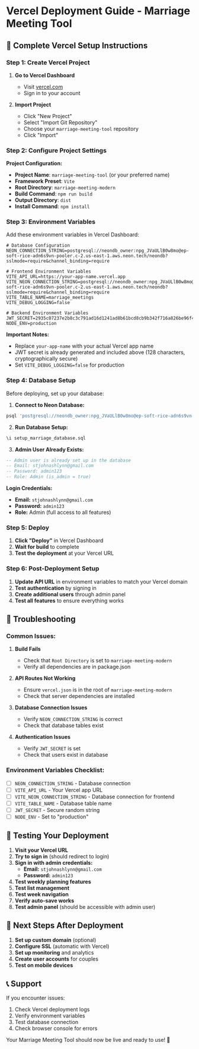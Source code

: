 # Vercel Deployment Guide - Marriage Meeting Tool

## 🚀 **Complete Vercel Setup Instructions**

### **Step 1: Create Vercel Project**

1. **Go to Vercel Dashboard**
   - Visit [vercel.com](https://vercel.com)
   - Sign in to your account

2. **Import Project**
   - Click "New Project"
   - Select "Import Git Repository"
   - Choose your `marriage-meeting-tool` repository
   - Click "Import"

### **Step 2: Configure Project Settings**

**Project Configuration:**
- **Project Name**: `marriage-meeting-tool` (or your preferred name)
- **Framework Preset**: `Vite`
- **Root Directory**: `marriage-meeting-modern`
- **Build Command**: `npm run build`
- **Output Directory**: `dist`
- **Install Command**: `npm install`

### **Step 3: Environment Variables**

Add these environment variables in Vercel Dashboard:

```env
# Database Configuration
NEON_CONNECTION_STRING=postgresql://neondb_owner:npg_JVaULlB0w8mo@ep-soft-rice-adn6s9vn-pooler.c-2.us-east-1.aws.neon.tech/neondb?sslmode=require&channel_binding=require

# Frontend Environment Variables
VITE_API_URL=https://your-app-name.vercel.app
VITE_NEON_CONNECTION_STRING=postgresql://neondb_owner:npg_JVaULlB0w8mo@ep-soft-rice-adn6s9vn-pooler.c-2.us-east-1.aws.neon.tech/neondb?sslmode=require&channel_binding=require
VITE_TABLE_NAME=marriage_meetings
VITE_DEBUG_LOGGING=false

# Backend Environment Variables
JWT_SECRET=2935c07237e2b8c3c791ad16d1241ad8b61bcd8cb9b342f716a826be96f45ce82dc8fc1cfb1c77261da8280507c4848a4ad6c1ae4ae28f2d6019b8bed64a2741
NODE_ENV=production
```

**Important Notes:**
- Replace `your-app-name` with your actual Vercel app name
- JWT secret is already generated and included above (128 characters, cryptographically secure)
- Set `VITE_DEBUG_LOGGING=false` for production

### **Step 4: Database Setup**

Before deploying, set up your database:

1. **Connect to Neon Database:**
```bash
psql 'postgresql://neondb_owner:npg_JVaULlB0w8mo@ep-soft-rice-adn6s9vn-pooler.c-2.us-east-1.aws.neon.tech/neondb?sslmode=require&channel_binding=require'
```

2. **Run Database Setup:**
```sql
\i setup_marriage_database.sql
```

3. **Admin User Already Exists:**
```sql
-- Admin user is already set up in the database
-- Email: stjohnashlynn@gmail.com
-- Password: admin123
-- Role: Admin (is_admin = true)
```

**Login Credentials:**
- **Email:** `stjohnashlynn@gmail.com`
- **Password:** `admin123`
- **Role:** Admin (full access to all features)

### **Step 5: Deploy**

1. **Click "Deploy"** in Vercel Dashboard
2. **Wait for build** to complete
3. **Test the deployment** at your Vercel URL

### **Step 6: Post-Deployment Setup**

1. **Update API URL** in environment variables to match your Vercel domain
2. **Test authentication** by signing in
3. **Create additional users** through admin panel
4. **Test all features** to ensure everything works

## 🔧 **Troubleshooting**

### **Common Issues:**

1. **Build Fails**
   - Check that `Root Directory` is set to `marriage-meeting-modern`
   - Verify all dependencies are in package.json

2. **API Routes Not Working**
   - Ensure `vercel.json` is in the root of `marriage-meeting-modern`
   - Check that server dependencies are installed

3. **Database Connection Issues**
   - Verify `NEON_CONNECTION_STRING` is correct
   - Check that database tables exist

4. **Authentication Issues**
   - Verify `JWT_SECRET` is set
   - Check that users exist in database

### **Environment Variables Checklist:**

- [ ] `NEON_CONNECTION_STRING` - Database connection
- [ ] `VITE_API_URL` - Your Vercel app URL
- [ ] `VITE_NEON_CONNECTION_STRING` - Database connection for frontend
- [ ] `VITE_TABLE_NAME` - Database table name
- [ ] `JWT_SECRET` - Secure random string
- [ ] `NODE_ENV` - Set to "production"

## 📱 **Testing Your Deployment**

1. **Visit your Vercel URL**
2. **Try to sign in** (should redirect to login)
3. **Sign in with admin credentials:**
   - **Email:** `stjohnashlynn@gmail.com`
   - **Password:** `admin123`
4. **Test weekly planning features**
5. **Test list management**
6. **Test week navigation**
7. **Verify auto-save works**
8. **Test admin panel** (should be accessible with admin user)

## 🎯 **Next Steps After Deployment**

1. **Set up custom domain** (optional)
2. **Configure SSL** (automatic with Vercel)
3. **Set up monitoring** and analytics
4. **Create user accounts** for couples
5. **Test on mobile devices**

## 📞 **Support**

If you encounter issues:
1. Check Vercel deployment logs
2. Verify environment variables
3. Test database connection
4. Check browser console for errors

Your Marriage Meeting Tool should now be live and ready to use! 🎉